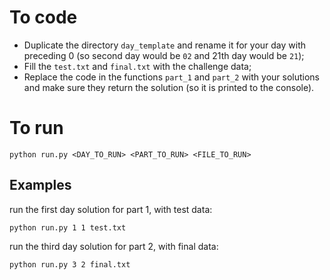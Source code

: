 # To code

- Duplicate the directory `day_template` and rename it for your day with preceding 0 (so second day would be `02` and 21th day would be `21`);
- Fill the `test.txt` and `final.txt` with the challenge data;
- Replace the code in the functions `part_1` and `part_2` with your solutions and make sure they return the solution (so it is printed to the console).

# To run

```console
python run.py <DAY_TO_RUN> <PART_TO_RUN> <FILE_TO_RUN>
```

## Examples
run the first day solution for part 1, with test data:

```console
python run.py 1 1 test.txt
```

run the third day solution for part 2, with final data:

```console
python run.py 3 2 final.txt
```